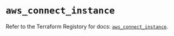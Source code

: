 # `aws_connect_instance`

Refer to the Terraform Registory for docs: [`aws_connect_instance`](https://registry.terraform.io/providers/hashicorp/aws/5.13.1/docs/resources/connect_instance).
